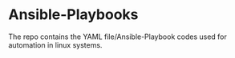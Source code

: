 # Ansible-Playbooks
The repo contains the YAML file/Ansible-Playbook codes used for automation in linux systems.
